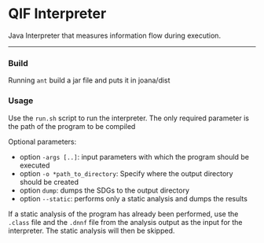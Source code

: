 # QIF Interpreter

Java Interpreter that measures information flow during execution.

----------------

### Build

Running `ant` build a jar file and puts it in joana/dist

### Usage

Use the ``run.sh`` script to run the interpreter. The only required parameter is the path of the program to be compiled

Optional parameters:
- option ``-args [..]``: input parameters with which the program should be executed
- option ``-o *path_to_directory``: Specify where the output directory should be created
- option ``dump``: dumps the SDGs to the output directory
- option ``--static``: performs only a static analysis and dumps the results

If a static analysis of the program has already been performed, use the ``.class`` file and the ``.dnnf`` file from the analysis output as the input for the interpreter.
The static analysis will then be skipped.